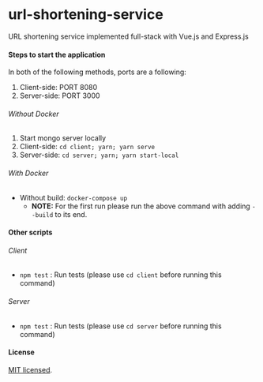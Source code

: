 # url-shortening-service
URL shortening service implemented full-stack with Vue.js and Express.js

#### Steps to start the application

In both of the following methods, ports are a following:
  1. Client-side: PORT 8080
  2. Server-side: PORT 3000
  
###### Without Docker

  1. Start mongo server locally
  2. Client-side: `cd client; yarn; yarn serve`
  3. Server-side: `cd server; yarn; yarn start-local`

###### With Docker
  * Without build: `docker-compose up`
    * **NOTE:** For the first run please run the above command with adding `--build` to its end.

#### Other scripts

###### Client
* `npm test` : Run tests (please use `cd client` before running this command)
###### Server
* `npm test` : Run tests (please use `cd server` before running this command)

#### License

[MIT licensed](./LICENSE).
